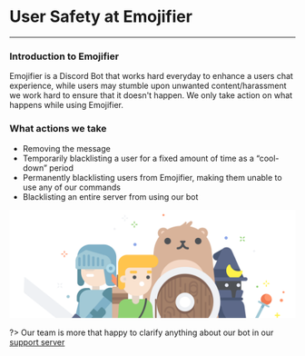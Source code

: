 # User Safety at Emojifier
---
### Introduction to Emojifier
Emojifier is a Discord Bot that works hard everyday to enhance a users chat experience, while users may stumble upon unwanted content/harassment we work hard to ensure that it doesn't happen. We only take action on what happens while using Emojifier.

### What actions we take
- Removing the message
- Temporarily blacklisting a user for a fixed amount of time as a “cool-down” period
- Permanently blacklisting users from Emojifier, making them unable to use any of our commands
- Blacklisting an entire server from using our bot


![bearprotection](../images/bearprotection.png)

?> Our team is more that happy to clarify anything about our bot in our [support server](https://discord.gg/qGvzMas)
